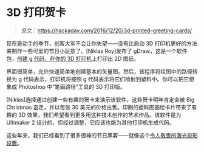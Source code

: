 # 3D 打印贺卡

> 原文：<https://hackaday.com/2016/12/20/3d-printed-greeting-cards/>

现在是动手的季节，创客大军不会让你失望——没有比启动 3D 打印机更好的方法来制作一些可爱的节日小玩意了。[Niklas Roy]发布了 gDraw，这是一个软件包，[创建 g 代码，在你的 3D 打印机](http://www.niklasroy.com/articles/194/gdraw-free-software-for-you)上打印出 2D 图纸。

界面很简单，允许快速简单地创建基本的矢量图。然后，该程序将绘图中的路径转换为 g 代码表示，打印机将按照 g 代码表示将它们喷射到塑料中。你可以把它想象成 Photoshop 中“笔画路径”工具的 3D 打印版。

[Niklas]选择通过创建一些有趣的贺卡来演示该软件，这些贺卡明年肯定会被 Big Christmas 盗走，并以每张 30 美元的价格出售。印刷的塑料图画给卡片带来了有趣的 3D 效果，我们希望看到更多用这种技术创作的艺术作品。该软件是为 Ultimaker 2 设计的，但经过调整，它应该也能为其他打印机生成代码。

这些年来，我们已经看到了很多很棒的节日黑客——就像这个[令人敬畏的激光投影设置](https://hackaday.com/2014/08/01/laser-projected-christmas-lights/)。